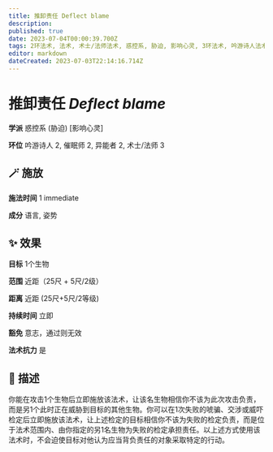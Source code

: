 ```yaml
---
title: 推卸责任 Deflect blame
description: 
published: true
date: 2023-07-04T00:00:39.700Z
tags: 2环法术, 法术, 术士/法师法术, 惑控系, 胁迫, 影响心灵, 3环法术, 吟游诗人法术, 异能者法术, 催眠师法术
editor: markdown
dateCreated: 2023-07-03T22:14:16.714Z
---
```


# **推卸责任** *Deflect blame*

**学派** 惑控系 (胁迫) \[影响心灵\] 

**环位** 吟游诗人 2, 催眠师 2, 异能者 2, 术士/法师 3

## 🪄 施放

**施法时间** 1 immediate

**成分** 语言, 姿势

## ✨ 效果 

**目标** 1个生物 

**范围** 近距（25尺 + 5尺/2级）

**距离** 近距 (25尺+5尺/2等级)  

**持续时间** 立即 

**豁免** 意志，通过则无效

**法术抗力** 是

## 📖 描述

你能在攻击1个生物后立即施放该法术，让该名生物相信你不该为此次攻击负责，而是另1个此时正在威胁到目标的其他生物。你可以在1次失败的唬骗、交涉或威吓检定后立即施放该法术，让上述检定的目标相信你不该为失败的检定负责，而是位于法术范围内、由你指定的另1名生物为失败的检定承担责任。以上述方式使用该法术时，不会迫使目标对他认为应当背负责任的对象采取特定的行动。
    